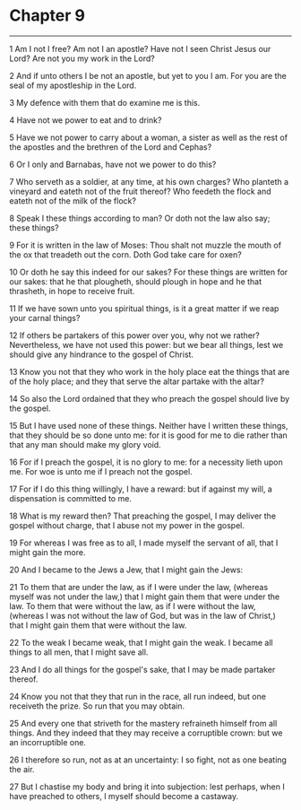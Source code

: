 # Chapter 9

***

1 Am I not I free? Am not I an apostle? Have not I seen Christ Jesus our Lord? Are not you my work in the Lord?

2 And if unto others I be not an apostle, but yet to you I am. For you are the seal of my apostleship in the Lord.

3 My defence with them that do examine me is this.

4 Have not we power to eat and to drink?

5 Have we not power to carry about a woman, a sister as well as the rest of the apostles and the brethren of the Lord and Cephas?

6 Or I only and Barnabas, have not we power to do this?

7 Who serveth as a soldier, at any time, at his own charges? Who planteth a vineyard and eateth not of the fruit thereof? Who feedeth the flock and eateth not of the milk of the flock?

8 Speak I these things according to man? Or doth not the law also say; these things?

9 For it is written in the law of Moses: Thou shalt not muzzle the mouth of the ox that treadeth out the corn. Doth God take care for oxen?

10 Or doth he say this indeed for our sakes? For these things are written for our sakes: that he that plougheth, should plough in hope and he that thrasheth, in hope to receive fruit.

11 If we have sown unto you spiritual things, is it a great matter if we reap your carnal things?

12 If others be partakers of this power over you, why not we rather? Nevertheless, we have not used this power: but we bear all things, lest we should give any hindrance to the gospel of Christ.

13 Know you not that they who work in the holy place eat the things that are of the holy place; and they that serve the altar partake with the altar?

14 So also the Lord ordained that they who preach the gospel should live by the gospel.

15 But I have used none of these things. Neither have I written these things, that they should be so done unto me: for it is good for me to die rather than that any man should make my glory void.

16 For if I preach the gospel, it is no glory to me: for a necessity lieth upon me. For woe is unto me if I preach not the gospel.

17 For if I do this thing willingly, I have a reward: but if against my will, a dispensation is committed to me.

18 What is my reward then? That preaching the gospel, I may deliver the gospel without charge, that I abuse not my power in the gospel.

19 For whereas I was free as to all, I made myself the servant of all, that I might gain the more.

20 And I became to the Jews a Jew, that I might gain the Jews:

21 To them that are under the law, as if I were under the law, (whereas myself was not under the law,) that I might gain them that were under the law. To them that were without the law, as if I were without the law, (whereas I was not without the law of God, but was in the law of Christ,) that I might gain them that were without the law.

22 To the weak I became weak, that I might gain the weak. I became all things to all men, that I might save all.

23 And I do all things for the gospel's sake, that I may be made partaker thereof.

24 Know you not that they that run in the race, all run indeed, but one receiveth the prize. So run that you may obtain.

25 And every one that striveth for the mastery refraineth himself from all things. And they indeed that they may receive a corruptible crown: but we an incorruptible one.

26 I therefore so run, not as at an uncertainty: I so fight, not as one beating the air.

27 But I chastise my body and bring it into subjection: lest perhaps, when I have preached to others, I myself should become a castaway.

